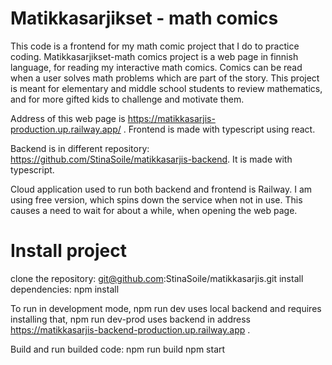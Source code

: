 # Matikkasarjikset - math comics

This code is a frontend for my math comic project that I do to practice coding.
Matikkasarjikset-math comics project is a web page in finnish language, for reading my interactive math comics. Comics can be read when a user solves math problems which are part of the story.
This project is meant for elementary and middle school students to review mathematics, and for more gifted kids to challenge and motivate them.

Address of this web page is https://matikkasarjis-production.up.railway.app/ .
Frontend is made with typescript using react.

Backend is in different repository: https://github.com/StinaSoile/matikkasarjis-backend. It is made with typescript.

Cloud application used to run both backend and frontend is Railway. I am using free version, which spins down the service when not in use. This causes a need to wait for about a while, when opening the web page.

# Install project

clone the repository:
git@github.com:StinaSoile/matikkasarjis.git
install dependencies:
npm install

To run in development mode, npm run dev uses local backend and requires installing that, npm run dev-prod uses backend in address https://matikkasarjis-backend-production.up.railway.app .

Build and run builded code:
npm run build
npm start
